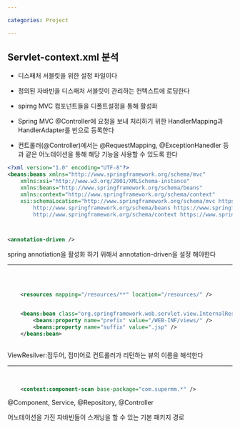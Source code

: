 ```yaml
---

categories: Project

---
```



Servlet-context.xml 분석
---

- 디스패처 서블릿을 위한 설정 파일이다

- 정의된 자바빈을 디스패처 서블릿이 관리하는 컨텍스트에 로딩한다

- spirng MVC 컴포넌트들을 디폴트설정을 통해 활성화

- Spring MVC @Controller에 요청을 보내 처리하기 위한
HandlerMapping과 HandlerAdapter를 빈으로 등록한다

- 컨트롤러(@Controller)에서는 @RequestMapping, @ExceptionHanedler 등과 같은 어노테이션을 통해 해당 기능을 사용할 수 있도록 한다



```xml
<?xml version="1.0" encoding="UTF-8"?>
<beans:beans xmlns="http://www.springframework.org/schema/mvc"
	xmlns:xsi="http://www.w3.org/2001/XMLSchema-instance"
	xmlns:beans="http://www.springframework.org/schema/beans"
	xmlns:context="http://www.springframework.org/schema/context"
	xsi:schemaLocation="http://www.springframework.org/schema/mvc https://www.springframework.org/schema/mvc/spring-mvc.xsd
		http://www.springframework.org/schema/beans https://www.springframework.org/schema/beans/spring-beans.xsd
		http://www.springframework.org/schema/context https://www.springframework.org/schema/context/spring-context.xsd">



<annotation-driven />
```
spring annotiation을 활성화 하기 위해서 annotation-driven을 설정 해야한다



* * * 

&nbsp;



```xml

	<resources mapping="/resources/**" location="/resources/" />


	<beans:bean class="org.springframework.web.servlet.view.InternalResourceViewResolver">
		<beans:property name="prefix" value="/WEB-INF/views/" />
		<beans:property name="suffix" value=".jsp" />
	</beans:bean>
    
```
ViewResilver:접두어, 접미어로 컨트롤러가 리턴하는 뷰의 이름을 해석한다

* * * 

&nbsp;



```xml
	<context:component-scan base-package="com.supermm.*" />
```
 @Component, Service, @Repository, @Controller 

 어노테이션을 가진 자바빈들이 스캐닝을 할 수 있는 기본 패키지 경로 
 


